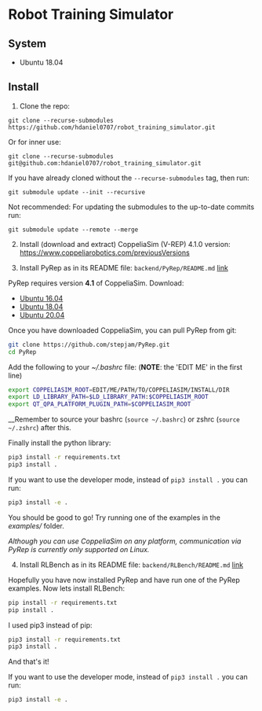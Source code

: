 # Robot Training Simulator

## System

* Ubuntu 18.04

## Install

1. Clone the repo:
```
git clone --recurse-submodules https://github.com/hdaniel0707/robot_training_simulator.git
```
Or for inner use:
```
git clone --recurse-submodules git@github.com:hdaniel0707/robot_training_simulator.git
```
If you have already cloned without the `--recurse-submodules` tag, then run:
```
git submodule update --init --recursive
```
Not recommended: For updating the submodules to the up-to-date commits run:
```
git submodule update --remote --merge
```

2. Install (download and extract) CoppeliaSim (V-REP) 4.1.0 version: https://www.coppeliarobotics.com/previousVersions

3. Install PyRep as in its README file: `backend/PyRep/README.md` [link](backend/PyRep/README.md)

  PyRep requires version **4.1** of CoppeliaSim. Download:
  - [Ubuntu 16.04](https://www.coppeliarobotics.com/files/CoppeliaSim_Edu_V4_1_0_Ubuntu16_04.tar.xz)
  - [Ubuntu 18.04](https://www.coppeliarobotics.com/files/CoppeliaSim_Edu_V4_1_0_Ubuntu18_04.tar.xz)
  - [Ubuntu 20.04](https://www.coppeliarobotics.com/files/CoppeliaSim_Edu_V4_1_0_Ubuntu20_04.tar.xz)

  Once you have downloaded CoppeliaSim, you can pull PyRep from git:

  ```bash
  git clone https://github.com/stepjam/PyRep.git
  cd PyRep
  ```

  Add the following to your *~/.bashrc* file: (__NOTE__: the 'EDIT ME' in the first line)

  ```bash
  export COPPELIASIM_ROOT=EDIT/ME/PATH/TO/COPPELIASIM/INSTALL/DIR
  export LD_LIBRARY_PATH=$LD_LIBRARY_PATH:$COPPELIASIM_ROOT
  export QT_QPA_PLATFORM_PLUGIN_PATH=$COPPELIASIM_ROOT
  ```

  __Remember to source your bashrc (`source ~/.bashrc`) or
  zshrc (`source ~/.zshrc`) after this.

  Finally install the python library:

  ```bash
  pip3 install -r requirements.txt
  pip3 install .
  ```

  If you want to use the developer mode, instead of `pip3 install .` you can run:
  ```bash
  pip3 install -e .
  ```

  You should be good to go!
  Try running one of the examples in the *examples/* folder.

  _Although you can use CoppeliaSim on any platform, communication via PyRep is currently only supported on Linux._


4. Install RLBench as in its README file: `backend/RLBench/README.md` [link](backend/RLBench/README.md)

  Hopefully you have now installed PyRep and have run one of the PyRep examples.
  Now lets install RLBench:

  ```bash
  pip install -r requirements.txt
  pip install .
  ```

  I used pip3 instead of pip:
  ```bash
  pip3 install -r requirements.txt
  pip3 install .
  ```

  And that's it!

  If you want to use the developer mode, instead of `pip3 install .` you can run:
  ```bash
  pip3 install -e .
  ```
